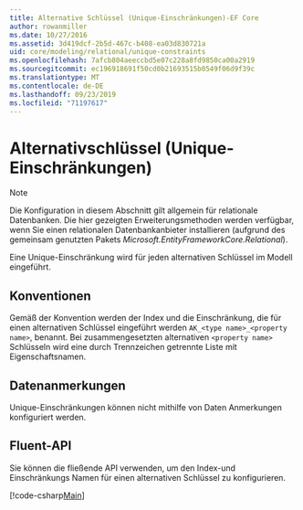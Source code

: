 ```yaml
---
title: Alternative Schlüssel (Unique-Einschränkungen)-EF Core
author: rowanmiller
ms.date: 10/27/2016
ms.assetid: 3d419dcf-2b5d-467c-b408-ea03d830721a
uid: core/modeling/relational/unique-constraints
ms.openlocfilehash: 7afcb804aeeccbd5e07c228a8fd9850ca00a2919
ms.sourcegitcommit: ec196918691f50cd0b21693515b0549f06d9f39c
ms.translationtype: MT
ms.contentlocale: de-DE
ms.lasthandoff: 09/23/2019
ms.locfileid: "71197617"
---
```

# <a name="alternate-keys-unique-constraints"></a>Alternativschlüssel (Unique-Einschränkungen)

> [!NOTE]  
> Die Konfiguration in diesem Abschnitt gilt allgemein für relationale Datenbanken. Die hier gezeigten Erweiterungsmethoden werden verfügbar, wenn Sie einen relationalen Datenbankanbieter installieren (aufgrund des gemeinsam genutzten Pakets *Microsoft.EntityFrameworkCore.Relational*).

Eine Unique-Einschränkung wird für jeden alternativen Schlüssel im Modell eingeführt.

## <a name="conventions"></a>Konventionen

Gemäß der Konvention werden der Index und die Einschränkung, die für einen alternativen Schlüssel eingeführt werden `AK_<type name>_<property name>`, benannt. Bei zusammengesetzten alternativen `<property name>` Schlüsseln wird eine durch Trennzeichen getrennte Liste mit Eigenschaftsnamen.

## <a name="data-annotations"></a>Datenanmerkungen

Unique-Einschränkungen können nicht mithilfe von Daten Anmerkungen konfiguriert werden.

## <a name="fluent-api"></a>Fluent-API

Sie können die fließende API verwenden, um den Index-und Einschränkungs Namen für einen alternativen Schlüssel zu konfigurieren.

[!code-csharp[Main](../../../../samples/core/Modeling/FluentAPI/Relational/AlternateKeyName.cs?name=Model&highlight=9)]
